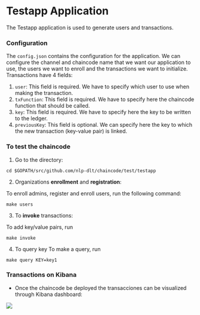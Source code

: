 # Testapp Application
The Testapp application is used to generate users and transactions.

### Configuration
The `config.json` contains the configuration for the application. We can configure the channel and chaincode name that we want our application to use, the users we want to enroll and the transactions we want to initialize. Transactions have 4 fields:
1. `user`: This field is required. We have to specify which user to use when making the transaction.
2. `txFunction`: This field is required. We have to specify here the chaincode function that should be called.
3. `key`: This field is required. We have to specify here the key to be written to the ledger.
4. `previousKey`: This field is optional. We can specify here the key to which the new transaction (key-value pair) is linked.

### To test the chaincode

1. Go to the directory:
```
cd $GOPATH/src/github.com/nlp-dlt/chaincode/test/testapp
```

2. Organizations **enrollment** and **registration**:

To enroll admins, register and enroll users, run the following command:
```
make users
```

3. To **invoke** transactions:

To add key/value pairs, run
```
make invoke
```

4. To query key
To make a query, run
```
make query KEY=key1
```

### Transactions on Kibana
- Once the chaincode be deployed the transacciones can be visualized through Kibana dashboard:

<img src="https://github.com/sfl0r3nz05/NLP-DLT/blob/sentencelvl/documentation/images/Kibana.png">